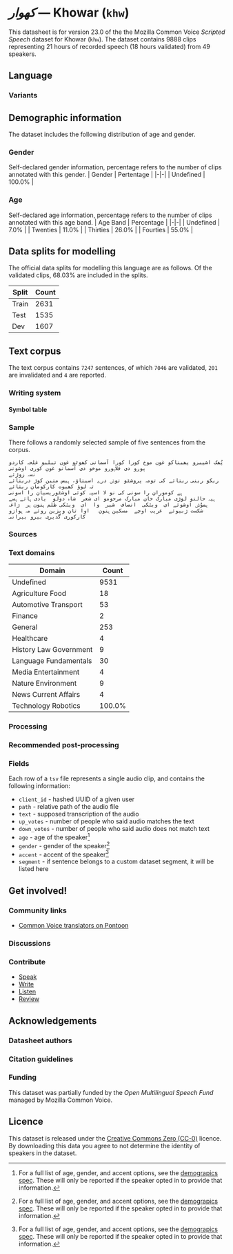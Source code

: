 # *کھوار* &mdash; Khowar (`khw`)
This datasheet is for version 23.0 of the the Mozilla Common Voice *Scripted Speech* dataset 
for Khowar (`khw`). The dataset contains 9888 clips representing 21 hours of recorded
speech (18 hours validated) from 49 speakers.

## Language
<!-- {{LANGUAGE_DESCRIPTION}} -->
<!-- Provide a brief (1-2 paragraph) description of your language -->

### Variants
<!-- {{VARIANT_DESCRIPTION}} -->
<!-- @ OPTIONAL @ -->
<!-- Describe the variants (MCV variants) of your language -->

## Demographic information
The dataset includes the following distribution of age and gender.
<!-- You can get a lot of the information in this section from https://analyzer.cv-toolbox.web.tr/browse -->

### Gender
Self-declared gender information, percentage refers to the number of clips annotated with this gender.
| Gender | Pertentage |
|-|-|
| Undefined | 100.0% |

<!-- {{GENDER_TABLE}} -->
<!-- @ AUTOMATICALLY GENERATED @ -->
<!-- | Gender | Frequency |
|--------|-----------|
| male, masculine | ? |
| undeclared | ? |
| female, feminine | ? | -->

### Age
Self-declared age information, percentage refers to the number of clips annotated with this age band.
| Age Band | Percentage |
|-|-|
| Undefined | 7.0% |
| Twenties | 11.0% |
| Thirties | 26.0% |
| Fourties | 55.0% |

<!-- {{AGE_TABLE}} -->
<!-- @ AUTOMATICALLY GENERATED @ -->
<!-- | Age band | Frequency |
|----------|-----------|
| teens | ? |
| twenties | ? |
| thirties | ? |
| fourties | ? |
| fifties | ? |
   ...if other age ranges are present in your data, add rows... -->

## Data splits for modelling

The official data splits for modelling this language are as follows. Of the validated clips, 68.03% are included in the splits.

 | Split | Count |
|-|-|
| Train | 2631 |
| Test | 1535 |
| Dev | 1607 |


## Text corpus

The text corpus contains `7247` sentences, of which `7046` are validated, `201` are invalidated and `4` are reported.
<!-- {{TEXT_CORPUS_DESCRIPTION}} -->
<!-- @ OPTIONAL @ -->
<!-- An overview of the text corpus, with information such as average length (in characters and words) of validated sentences. -->

### Writing system
<!-- {{WRITING_SYSTEM_DESCRIPTION}} -->
<!-- @ OPTIONAL @ -->
<!-- A description of the writing system (or writing systems) used in the text corpus -->

#### Symbol table
<!-- {{ALPHABET_TABLE}} -->
<!-- @ OPTIONAL @ -->
<!-- If the writing system is alphabetic, you can include the valid alphabet here -->

### Sample
There follows a randomly selected sample of five sentences from the corpus.

```
پُھک اشپیرو پھیناکو غون موخ کورا کورا آسمانی کھوٹو غون تیلیو غلجہ کاردو پورو دی قلاہورو موخو دی آسمانو غون کوری اوشونی
نسہ زوڑئے
ریکو رینی ریتائے کی تومہ پروشٹو توݰ درے اسیتاؤ، ہیس متین کوڑ دریتائے تہ لوؤ کھیوت کارکومان ریتائے
ہے کوموران را سونی کی نو لا اسپہ کوئی اوشٹوریسیان را اسونی
ہیہ حالتو لوڑی مبارک خان مبارک مرحومو ای شعر  شاہ دولو  یادی ہائے ہسے ہموُݰ اوشوئے ای  ویݰکی  انصاف  شیر  وا  ای  ویݰکی ظلم ہنون ہر  ژاغہ  شکست ژبیوئے  غریب اوچے  مسکین ہنون   اوا تان ویزین روئے مہ ہوازو کارکوری گدیری بیرو بیرانی
```

<!-- {{SENTENCES_SAMPLE}} -->

### Sources
<!-- {{SOURCES_LIST}} -->
<!-- @ OPTIONAL @ -->
<!-- A list of sentence sources, can be curated to the top-N -->

### Text domains

| Domain | Count |
|-|-|
| Undefined | 9531 |
| Agriculture Food | 18 |
| Automotive Transport | 53 |
| Finance | 2 |
| General | 253 |
| Healthcare | 4 |
| History Law Government | 9 |
| Language Fundamentals | 30 |
| Media Entertainment | 4 |
| Nature Environment | 9 |
| News Current Affairs | 4 |
| Technology Robotics | 100.0% |

<!-- {{TEXT_DOMAIN_DESCRIPTION}} -->
<!-- @ OPTIONAL @ -->
<!-- What text domains are represented in the corpus? -->

### Processing
<!-- {{PROCESSING_DESCRIPTION}} -->
<!-- @ OPTIONAL @ -->
<!-- How has the text data been processed -->

### Recommended post-processing
<!-- {{RECOMMENDED_POSTPROCESSING_DESCRIPTION}} -->
<!-- @ OPTIONAL @ -->
<!-- What should people do before they use the data, for example Unicode normalisation -->

### Fields
Each row of a `tsv` file represents a single audio clip, and contains the following information:

* `client_id` - hashed UUID of a given user
* `path` - relative path of the audio file
* `text` - supposed transcription of the audio
* `up_votes` - number of people who said audio matches the text
* `down_votes` - number of people who said audio does not match text
* `age` - age of the speaker[^1]
* `gender` - gender of the speaker[^1]
* `accent` - accent of the speaker[^1]
* `segment` - if sentence belongs to a custom dataset segment, it will be listed here

#### 
[^1]: For a full list of age, gender, and accent options, see the
[demograpics
spec](https://github.com/common-voice/common-voice/blob/main/web/src/stores/demographics.ts). These
will only be reported if the speaker opted in to provide that
information.

## Get involved!

### Community links

* [Common Voice translators on Pontoon](https://pontoon.mozilla.org/khw/common-voice/contributors/)

<!-- {{COMMUNITY_LINKS_LIST}} -->
<!-- @ OPTIONAL @ -->
<!-- Links to community chats / fora -->

### Discussions
<!-- {{DISCUSSION_LINKS_LIST}} -->
<!-- @ OPTIONAL @ -->
<!-- Any links to discussions, for example on Discourse or other fora or blogs can be included here -->

### Contribute

* [Speak](https://commonvoice.mozilla.org/khw/speak)
* [Write](https://commonvoice.mozilla.org/khw/write)
* [Listen](https://commonvoice.mozilla.org/khw/listen)
* [Review](https://commonvoice.mozilla.org/khw/review)
<!-- {{CONTRIBUTE_LINKS_LIST}} -->
<!-- Here you can include links for how to contribute to the dataset -->

## Acknowledgements

### Datasheet authors
<!-- {{DATASHEET_AUTHORS_LIST}} -->
<!-- A list in the format of: Your Name <email@email.com> -->

### Citation guidelines
<!-- {{CITATION_DESCRIPTION}} -->
<!-- @ OPTIONAL @ -->
<!-- If you published a paper and would like people to cite it, you can include the BiBTeX here -->

### Funding

This dataset was partially funded by the *Open Multilingual Speech Fund* managed by Mozilla Common Voice.
<!-- {{FUNDING_DESCRIPTION}} -->
<!-- @ OPTIONAL @ -->
<!-- If you received any funding, you can include the acknowledgement here -->

## Licence
This dataset is released under the [Creative Commons Zero (CC-0)](https://creativecommons.org/public-domain/cc0/) licence. By downloading this data
you agree to not determine the identity of speakers in the dataset.